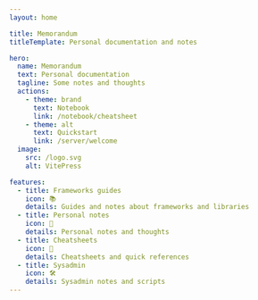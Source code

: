 ```yaml
---
layout: home

title: Memorandum
titleTemplate: Personal documentation and notes

hero:
  name: Memorandum
  text: Personal documentation
  tagline: Some notes and thoughts
  actions:
    - theme: brand
      text: Notebook
      link: /notebook/cheatsheet
    - theme: alt
      text: Quickstart
      link: /server/welcome
  image:
    src: /logo.svg
    alt: VitePress

features:
  - title: Frameworks guides
    icon: 📚
    details: Guides and notes about frameworks and libraries
  - title: Personal notes
    icon: 📝
    details: Personal notes and thoughts
  - title: Cheatsheets
    icon: 📖
    details: Cheatsheets and quick references
  - title: Sysadmin
    icon: 🛠
    details: Sysadmin notes and scripts
---
```

